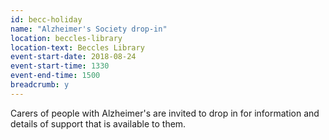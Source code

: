 ```yaml
---
id: becc-holiday
name: "Alzheimer's Society drop-in"
location: beccles-library
location-text: Beccles Library
event-start-date: 2018-08-24
event-start-time: 1330
event-end-time: 1500
breadcrumb: y
---
```


Carers of people with Alzheimer's are invited to drop in for information and details of support that is available to them.
